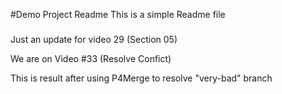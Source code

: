 #Demo Project Readme
This is a simple Readme file

#####
Just an update for video 29 (Section 05)

We are on Video #33 (Resolve Confict)

This is result after using P4Merge to resolve "very-bad" branch

